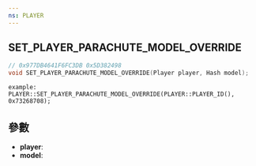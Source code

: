 ```yaml
---
ns: PLAYER
---
```

## SET_PLAYER_PARACHUTE_MODEL_OVERRIDE

```c
// 0x977DB4641F6FC3DB 0x5D382498
void SET_PLAYER_PARACHUTE_MODEL_OVERRIDE(Player player, Hash model);
```

```
example:  
PLAYER::SET_PLAYER_PARACHUTE_MODEL_OVERRIDE(PLAYER::PLAYER_ID(), 0x73268708);  
```

## 參數
* **player**: 
* **model**: 

